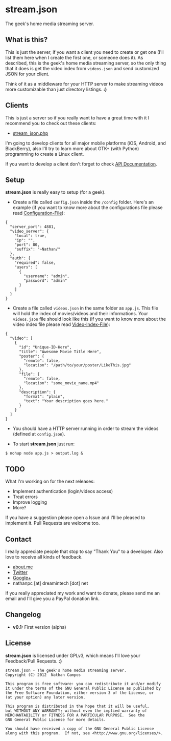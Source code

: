 # stream.json

The geek's home media streaming server.

## What is this?

This is just the server, if you want a client you need to create or get one (I'll list them here when I create the first one, or someone does it). As described, this is the geek's home media streaming server, so the only thing that it does is get the video index from `videos.json` and send customized JSON for your client.

Think of it as a middleware for your HTTP server to make streaming videos more customizable than just directory listings. **:)**

## Clients

This is just a server so if you really want to have a great time with it I recommend you to check out these clients:

- [stream_json.php](http://nathanpc.github.com/stream_json.php/)

I'm going to develop clients for all major mobile platforms (iOS, Android, and BlackBerry), also I'll try to learn more about GTK+ (with Python) programming to create a Linux client.

If you want to develop a client don't forget to check [API Documentation](https://github.com/nathanpc/stream.json/wiki/API-Documentation).

## Setup

**stream.json** is really easy to setup (for a geek).

- Create a file called `config.json` inside the `/config` folder. Here's an example (if you want to know more about the configurations file please read [Configuration-File](https://github.com/nathanpc/stream.json/wiki/Configuration-File)):

```
{
  "server_port": 4881,
  "video_server": {
    "local": true,
    "ip": "",
    "port": 80,
    "suffix": "~Nathan/"
  },
  "auth": {
    "required": false,
    "users": [
      {
        "username": "admin",
        "password": "admin"
      }
    ]
  }
}
```

- Create a file called `videos.json` in the same folder as `app.js`. This file will hold the index of movies/videos and their informations. Your `videos.json` file should look like this (if you want to know more about the video index file please read [Video-Index-File](https://github.com/nathanpc/stream.json/wiki/Video-Index-File)):

```
{
  "video": [
    {
      "id": "Unique-ID-Here",
      "title": "Awesome Movie Title Here",
      "poster": {
        "remote": false,
        "location": "/path/to/your/poster/LikeThis.jpg"
      },
      "file": {
        "remote": false,
        "location": "some_movie_name.mp4"
      },
      "description": {
        "format": "plain",
        "text": "Your description goes here."
      }
    }
  ]
}
```

- You should have a HTTP server running in order to stream the videos (defined at `config.json`).

- To start **stream.json** just run:

```
$ nohup node app.js > output.log &
```

## TODO

What I'm working on for the next releases:

 * Implement authentication (login/videos access)
 * Treat errors
 * Improve logging
 * More?

If you have a suggestion please open a Issue and I'll be pleased to implement it. Pull Requests are welcome too.

## Contact

I really appreciate people that stop to say "Thank You" to a developer. Also love to receive all kinds of feedback.

- [about.me](http://about.me/nathanpc)
- [Twitter](http://twitter.com/nathanpc)
- [Google+](https://plus.google.com/112969911133615369021)
- nathanpc [at] dreamintech [dot] net

If you really appreciated my work and want to donate, please send me an email and I'll give you a PayPal donation link.

## Changelog

- **v0.1:** First version (alpha)

## License

**stream.json** is licensed under GPLv3, which means I'll love your Feedback/Pull Requests. **:)**

```
stream.json - The geek's home media streaming server.
Copyright (C) 2012  Nathan Campos

This program is free software: you can redistribute it and/or modify
it under the terms of the GNU General Public License as published by
the Free Software Foundation, either version 3 of the License, or
(at your option) any later version.

This program is distributed in the hope that it will be useful,
but WITHOUT ANY WARRANTY; without even the implied warranty of
MERCHANTABILITY or FITNESS FOR A PARTICULAR PURPOSE.  See the
GNU General Public License for more details.

You should have received a copy of the GNU General Public License
along with this program.  If not, see <http://www.gnu.org/licenses/>.
```